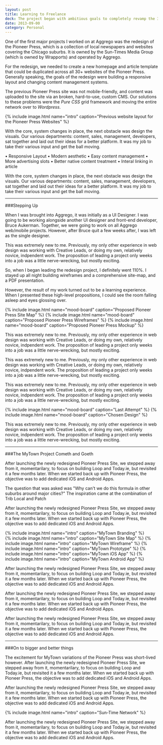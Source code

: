 ```yaml
---
layout: post
title: Learning to Freelance
deck: The project began with ambitious goals to completely revamp the 30-website network, but was, unfortunately, crippled by the fear of straying too far from the path.
date: 2013-09-00
category: Personal
---
```


One of the first major projects I worked on at Aggrego was the redesign of the Pioneer Press, which is a collection of local newspapers and websites covering the Chicago suburbs. It is owned by the Sun-Times Media Group (which is owned by Wrapports) and operated by Aggrego.

For the redesign, we needed to create a new homepage and article template that could be duplicated across all 30+ websites of the Pioneer Press. Generally speaking, the goals of the redesign were building a responsive layout and changing content management systems.

The previous Pioneer Press site was not mobile-friendly, and content was uploaded to the site via an broken, hard-to-use, custom CMS. Our solutions to these problems were the <em>Pure CSS</em> grid framework and moving the entire network over to <em>Wordpress</em>.

{% include image.html name="intro" caption="Previous website layout for the Pioneer Press Websites" %}

With the core, system changes in place, the next obstacle was design the visuals. Our various departments: content, sales, management, developers, sat together and laid out their ideas for a better platform. It was my job to take their various input and get the ball moving.

• Responsive Layout
• Modern aesthetic
• Easy content management
• More advertising slots
• Better native content treatment
• Interal linking in article

With the core, system changes in place, the next obstacle was design the visuals. Our various departments: content, sales, management, developers, sat together and laid out their ideas for a better platform. It was my job to take their various input and get the ball moving.

---

###Stepping Up

When I was brought into Aggrego, it was initially as a UI Designer. I was going to be working alongside another UI designer and front-end developer, Bruce Aukerman. Together, we were going to work on all Aggrego web/mobile projects. However, after Bruce quit a few weeks after, I was left as the single designer.

This was extremely new to me. Previously, my only other experience in web design was working with Creative Leads, or doing my own, relatively novice, indpendent work. The proposition of leading a project only weeks into a job was a little nerve-wrecking, but mostly exciting.

So, when I began leading the redesign project, I definitely went 110%. I stayed up all night building wireframes and a comprehensive site-map, and a PDF presentation.

However, the result of my work turned out to be a learning experience. When I presented these high-level propositions, I could see the room falling asleep and eyes glossing over.

{% include image.html name="mood-board" caption="Proposed Pioneer Press Site Map" %}
{% include image.html name="mood-board" caption="Proposed Pioneer Press Wireframes" %}
{% include image.html name="mood-board" caption="Proposed Pioneer Press Mockup" %}

This was extremely new to me. Previously, my only other experience in web design was working with Creative Leads, or doing my own, relatively novice, indpendent work. The proposition of leading a project only weeks into a job was a little nerve-wrecking, but mostly exciting.

This was extremely new to me. Previously, my only other experience in web design was working with Creative Leads, or doing my own, relatively novice, indpendent work. The proposition of leading a project only weeks into a job was a little nerve-wrecking, but mostly exciting.

This was extremely new to me. Previously, my only other experience in web design was working with Creative Leads, or doing my own, relatively novice, indpendent work. The proposition of leading a project only weeks into a job was a little nerve-wrecking, but mostly exciting.

{% include image.html name="mood-board" caption="Last Attempt" %}
{% include image.html name="mood-board" caption="Chosen Design" %}

This was extremely new to me. Previously, my only other experience in web design was working with Creative Leads, or doing my own, relatively novice, indpendent work. The proposition of leading a project only weeks into a job was a little nerve-wrecking, but mostly exciting.

---

###The MyTown Project Cometh and Goeth

After launching the newly redesigned Pioneer Press Site, we stepped away from it, momentarilary, to focus on building Loop and Today.ie, but revisited it a few months later. When we started back up with Pioneer Press, the objective was to add dedicated iOS and Android Apps.

The question that was asked was "Why can't we do this formula in other suburbs around major cities?" The inspiration came at the combination of Trib Local and Patch

After launching the newly redesigned Pioneer Press Site, we stepped away from it, momentarilary, to focus on building Loop and Today.ie, but revisited it a few months later. When we started back up with Pioneer Press, the objective was to add dedicated iOS and Android Apps.

{% include image.html name="intro" caption="MyTown Branding" %}  
{% include image.html name="intro" caption="MyTown Site Map" %}
{% include image.html name="intro" caption="MyTown Wireframe" %}
{% include image.html name="intro" caption="MyTown Prototype" %}
{% include image.html name="intro" caption="MyTown iOS App" %}
{% include image.html name="intro" caption="MyTown Android App" %}

After launching the newly redesigned Pioneer Press Site, we stepped away from it, momentarilary, to focus on building Loop and Today.ie, but revisited it a few months later. When we started back up with Pioneer Press, the objective was to add dedicated iOS and Android Apps.

After launching the newly redesigned Pioneer Press Site, we stepped away from it, momentarilary, to focus on building Loop and Today.ie, but revisited it a few months later. When we started back up with Pioneer Press, the objective was to add dedicated iOS and Android Apps.

After launching the newly redesigned Pioneer Press Site, we stepped away from it, momentarilary, to focus on building Loop and Today.ie, but revisited it a few months later. When we started back up with Pioneer Press, the objective was to add dedicated iOS and Android Apps.

---

###On to bigger and better things

The excitement for MyTown variations of the Pioneer Press was short-lived however.
After launching the newly redesigned Pioneer Press Site, we stepped away from it, momentarilary, to focus on building Loop and Today.ie, but revisited it a few months later. When we started back up with Pioneer Press, the objective was to add dedicated iOS and Android Apps.

After launching the newly redesigned Pioneer Press Site, we stepped away from it, momentarilary, to focus on building Loop and Today.ie, but revisited it a few months later. When we started back up with Pioneer Press, the objective was to add dedicated iOS and Android Apps.

{% include image.html name="intro" caption="Sun-Time Network" %}

After launching the newly redesigned Pioneer Press Site, we stepped away from it, momentarilary, to focus on building Loop and Today.ie, but revisited it a few months later. When we started back up with Pioneer Press, the objective was to add dedicated iOS and Android Apps.

